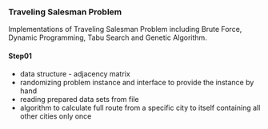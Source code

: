 ### Traveling Salesman Problem

Implementations of Traveling Salesman Problem including Brute Force, Dynamic Programming, Tabu Search and Genetic Algorithm.

#### Step01

* data structure - adjacency matrix
* randomizing problem instance and interface to provide the instance by hand
* reading prepared data sets from file 
* algorithm to calculate full route from a specific city to itself containing all other cities only once